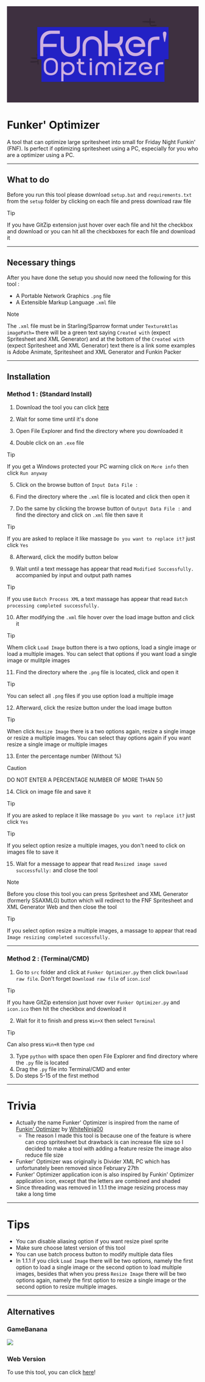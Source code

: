 <img alt="Banner" src="art/Banner.png"/>

# Funker' Optimizer 
A tool that can optimize large spritesheet into small for Friday Night Funkin' (FNF). Is perfect if optimizing spritesheet using a PC, especially for you who are a optimizer using a PC.

---

## What to do
Before you run this tool please download `setup.bat` and `requirements.txt` from the `setup` folder by clicking on each file and press download raw file
>[!TIP]
>If you have GitZip extension just hover over each file and hit the checkbox and download or you can hit all the checkboxes for each file and download it

---

## Necessary things
After you have done the setup you should now need the following for this tool :
* A Portable Network Graphics `.png` file
* A Extensible Markup Language `.xml` file
> [!NOTE]
> The `.xml` file must be in Starling/Sparrow format under `TextureAtlas imagePath=` there will be a green text saying `Created with` (expect Spritesheet and XML Generator) and at the bottom of the `Created with` (expect Spritesheet and XML Generator) text there is a link some examples is Adobe Animate, Spritesheet and XML Generator and Funkin Packer

---

## Installation
### Method 1 : (Standard Install)
1. Download the tool you can click [here](https://github.com/sirthegamercoder/Funker-Optimizer/releases)

2. Wait for some time until it's done

3. Open File Explorer and find the directory where you downloaded it

4. Double click on an `.exe` file
> [!TIP]
> If you get a Windows protected your PC warning click on `More info` then click `Run anyway`

5. Click on the browse button of `Input Data File :`

6. Find the directory where the `.xml` file is located and click then open it

7. Do the same by clicking the browse button of `Output Data File :` and find the directory and click on `.xml` file then save it
> [!TIP]
> If you are asked to replace it like massage `Do you want to replace it?` just click `Yes`

8. Afterward, click the modify button below

9. Wait until a text message has appear that read `Modified Successfully.` accompanied by input and output path names
> [!TIP]
> If you use `Batch Process XML` a text massage has appear that read `Batch processing completed successfully.`

10. After modifying the `.xml` file hover over the load image button and click it
> [!TIP]
> Whem click `Load Image` button there is a two options, load a single image or load a multiple images. You can select that options if you want load a single image or mulitple images

11. Find the directory where the `.png` file is located, click and open it
> [!TIP]
> You can select all `.png` files if you use option load a multiple image

12. Afterward, click the resize button under the load image button
> [!TIP]
> When click `Resize Image` there is a two options again, resize a single image or resize a multiple images. You can select thay options again if you want resize a single image or multiple images

13. Enter the percentage number (Without %)
> [!CAUTION]
> DO NOT ENTER A PERCENTAGE NUMBER OF MORE THAN 50

14. Click on image file and save it
> [!TIP]
> If you are asked to replace it like massage `Do you want to replace it?` just click `Yes`

> [!TIP]
> If you select option resize a multiple images, you don't need to click on images file to save it

15. Wait for a message to appear that read `Resized image saved successfully:` and close the tool
> [!NOTE]
> Before you close this tool you can press Spritesheet and XML Generator (formerly SSAXMLG) button which will redirect to the FNF Spritesheet and XML Generator Web and then close the tool

> [!TIP]
> If you select option resize a multiple images, a massage to appear that read `Image resizing completed successfully.`

---

### Method 2 : (Terminal/CMD)
1. Go to `src` folder and click at `Funker Optimizer.py` then click `Download raw file`. Don't forget `Download raw file` of `icon.ico`!
> [!TIP]
> If you have GitZip extension just hover over `Funker Optimizer.py` and `icon.ico` then hit the checkbox and download it

2. Wait for it to finish and press `Win+X` then select `Terminal`
> [!TIP]
> Can also press `Win+R` then type `cmd`

3. Type `python` with space then open File Explorer and find directory where the `.py` file is located
4. Drag the `.py` file into Terminal/CMD and enter
5. Do steps 5-15 of the first method

---

# Trivia
- Actually the name Funker' Optimizer is inspired from the name of [Funkin' Optimizer](https://github.com/WhiteNinja00/Funkin-Optimizer) by [WhiteNinja00](https://github.com/WhiteNinja00)
  - The reason I made this tool is because one of the feature is where can crop spritesheet but drawback is can increase file size so I decided to make a tool with adding a feature resize the image also reduce file size
- Funker' Optimizer was originally is Divider XML PC which has unfortunately been removed since February 27th
- Funker' Optimizer application icon is also inspired by Funkin' Optimizer application icon, except that the letters are combined and shaded
- Since threading was removed in 1.1.1 the image resizing process may take a long time

---

# Tips
- You can disable aliasing option if you want resize pixel sprite
- Make sure choose latest version of this tool
- You can use batch process button to modify multiple data files
- In 1.1.1 if you click `Load Image` there will be two options, namely the first option to load a single image or the second option to load multiple images, besides that when you press `Resize Image` there will be two options again, namely the first option to resize a single image or the second option to resize multiple images.
 
---
## Alternatives
### GameBanana

<a href="https://gamebanana.com/tools/19963"><img src="https://images.gamebanana.com/img/embeddables/Tool_19963_large.jpg?1749456793"/></a>

### Web Version
To use this tool, you can click [here](https://sirthegamercoder.github.io/Funker-Optimizer/)!
